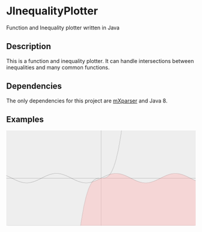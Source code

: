 # JInequalityPlotter
Function and Inequality plotter written in Java

## Description

This is a function and inequality plotter. It can handle intersections between inequalities and many common functions.

## Dependencies

The only dependencies for this project are [mXparser](http://mathparser.org/) and Java 8.

## Examples

![y < sin(x) and y < y^3](https://github.com/fioriandrea/JInequalityPlotter/blob/master/example_images/example1.png)
